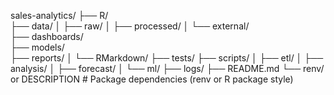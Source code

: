 sales-analytics/
├── R/                     
├── data/
│   ├── raw/
│   ├── processed/
│   └── external/          
├── dashboards/            
├── models/                
├── reports/
│   └── RMarkdown/
├── tests/
├── scripts/
│   ├── etl/
│   ├── analysis/
│   ├── forecast/
│   └── ml/
├── logs/
├── README.md
└── renv/ or DESCRIPTION   # Package dependencies (renv or R package style)
